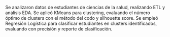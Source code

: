 Se analizaron datos de estudiantes de ciencias de la salud, realizando ETL y análisis EDA. Se aplicó KMeans para clustering, evaluando el número óptimo de clusters con el método del codo y silhouette score. Se empleó Regresión Logística para clasificar estudiantes en clusters identificados, evaluando con precisión y reporte de clasificación.
